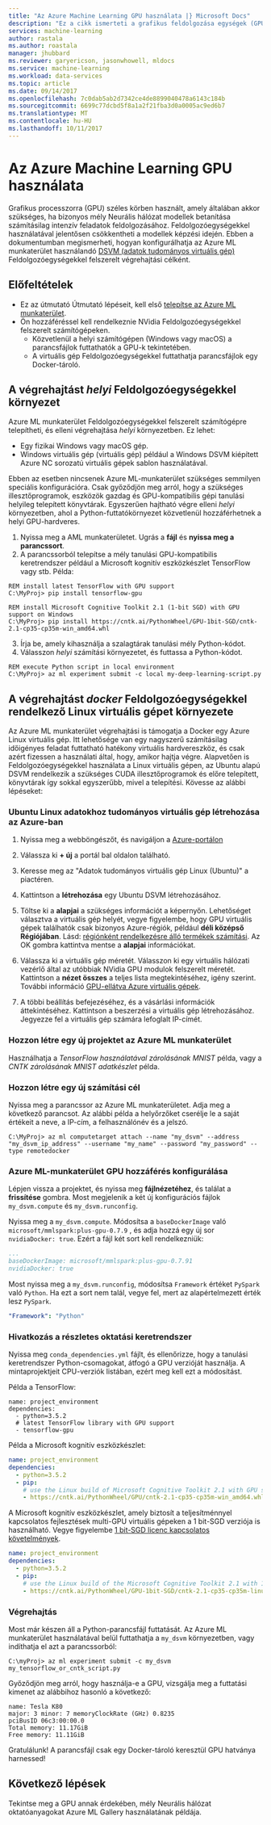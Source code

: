 ```yaml
---
title: "Az Azure Machine Learning GPU használata |} Microsoft Docs"
description: "Ez a cikk ismerteti a grafikus feldolgozása egységek (GPU) kell még betanítani mély Neurális hálózatokat az Azure Machine Learning-munkaterület használata."
services: machine-learning
author: rastala
ms.author: roastala
manager: jhubbard
ms.reviewer: garyericson, jasonwhowell, mldocs
ms.service: machine-learning
ms.workload: data-services
ms.topic: article
ms.date: 09/14/2017
ms.openlocfilehash: 7c0dab5ab2d7342ce4de8899040478a6143c184b
ms.sourcegitcommit: 6699c77dcbd5f8a1a2f21fba3d0a0005ac9ed6b7
ms.translationtype: MT
ms.contentlocale: hu-HU
ms.lasthandoff: 10/11/2017
---
```

# <a name="how-to-use-gpu-in-azure-machine-learning"></a>Az Azure Machine Learning GPU használata
Grafikus processzorra (GPU) széles körben használt, amely általában akkor szükséges, ha bizonyos mély Neurális hálózat modellek betanítása számításilag intenzív feladatok feldolgozásához. Feldolgozóegységekkel használatával jelentősen csökkentheti a modellek képzési idején. Ebben a dokumentumban megismerheti, hogyan konfigurálhatja az Azure ML munkaterület használandó [DSVM (adatok tudományos virtuális gép)](https://docs.microsoft.com/azure/machine-learning/data-science-virtual-machine/overview) Feldolgozóegységekkel felszerelt végrehajtási célként. 

## <a name="prerequisites"></a>Előfeltételek
- Ez az útmutató Útmutató lépéseit, kell első [telepítse az Azure ML munkaterület](quickstart-installation.md).
- Ön hozzáféréssel kell rendelkeznie NVidia Feldolgozóegységekkel felszerelt számítógépeken.
    - Közvetlenül a helyi számítógépen (Windows vagy macOS) a parancsfájlok futtathatók a GPU-k tekintetében.
    - A virtuális gép Feldolgozóegységekkel futtathatja parancsfájlok egy Docker-tároló.

## <a name="execute-in-local-environment-with-gpus"></a>A végrehajtást _helyi_ Feldolgozóegységekkel környezet
Azure ML munkaterület Feldolgozóegységekkel felszerelt számítógépre telepítheti, és elleni végrehajtása _helyi_ környezetben. Ez lehet:
- Egy fizikai Windows vagy macOS gép.
- Windows virtuális gép (virtuális gép) például a Windows DSVM kiépített Azure NC sorozatú virtuális gépek sablon használatával.

Ebben az esetben nincsenek Azure ML-munkaterület szükséges semmilyen speciális konfigurációra. Csak győződjön meg arról, hogy a szükséges illesztőprogramok, eszközök gazdag és GPU-kompatibilis gépi tanulási helyileg telepített könyvtárak. Egyszerűen hajtható végre elleni _helyi_ környezetben, ahol a Python-futtatókörnyezet közvetlenül hozzáférhetnek a helyi GPU-hardveres.

1. Nyissa meg a AML munkaterületet. Ugrás a **fájl** és **nyissa meg a parancssort**. 
2. A parancssorból telepítse a mély tanulási GPU-kompatibilis keretrendszer például a Microsoft kognitív eszközkészlet TensorFlow vagy stb. Példa:

```batch
REM install latest TensorFlow with GPU support
C:\MyProj> pip install tensorflow-gpu

REM install Microsoft Cognitive Toolkit 2.1 (1-bit SGD) with GPU support on Windows
C:\MyProj> pip install https://cntk.ai/PythonWheel/GPU-1bit-SGD/cntk-2.1-cp35-cp35m-win_amd64.whl
```

3. Írja be, amely kihasználja a szalagtárak tanulási mély Python-kódot.
4. Válasszon _helyi_ számítási környezetet, és futtassa a Python-kódot.

```batch
REM execute Python script in local environment
C:\MyProj> az ml experiment submit -c local my-deep-learning-script.py
```

## <a name="execute-in-docker-environment-on-linux-vm-with-gpus"></a>A végrehajtást _docker_ Feldolgozóegységekkel rendelkező Linux virtuális gépet környezete
Az Azure ML munkaterület végrehajtási is támogatja a Docker egy Azure Linux virtuális gép. Itt lehetősége van egy nagyszerű számításilag időigényes feladat futtatható hatékony virtuális hardvereszköz, és csak azért fizessen a használati által, hogy, amikor hajtja végre. Alapvetően is Feldolgozóegységekkel használata a Linux virtuális gépen, az Ubuntu alapú DSVM rendelkezik a szükséges CUDA illesztőprogramok és előre telepített, könyvtárak így sokkal egyszerűbb, mivel a telepítési. Kövesse az alábbi lépéseket:

### <a name="create-a-ubuntu-based-linux-data-science-virtual-machine-in-azure"></a>Ubuntu Linux adatokhoz tudományos virtuális gép létrehozása az Azure-ban
1. Nyissa meg a webböngészőt, és navigáljon a [Azure-portálon](https://portal.azure.com)

2. Válassza ki **+ új** a portál bal oldalon található.

3. Keresse meg az "Adatok tudományos virtuális gép Linux (Ubuntu)" a piactéren.

4. Kattintson a **létrehozása** egy Ubuntu DSVM létrehozásához.

5. Töltse ki a **alapjai** a szükséges információt a képernyőn.
Lehetőséget választva a virtuális gép helyét, vegye figyelembe, hogy GPU virtuális gépek találhatók csak bizonyos Azure-régiók, például **déli középső Régiójában**. Lásd: [régiónként rendelkezésre álló termékek számítási](https://azure.microsoft.com/en-us/regions/services/).
Az OK gombra kattintva mentse a **alapjai** információkat.

6. Válassza ki a virtuális gép méretét. Válasszon ki egy virtuális hálózati vezérlő által az utóbbiak NVidia GPU modulok felszerelt méretét.  Kattintson a **nézet összes** a teljes lista megtekintéséhez, igény szerint. További információ [GPU-ellátva Azure virtuális gépek](https://docs.microsoft.com/en-us/azure/virtual-machines/windows/sizes-gpu).

7. A többi beállítás befejezéséhez, és a vásárlási információk áttekintéséhez. Kattintson a beszerzési a virtuális gép létrehozásához. Jegyezze fel a virtuális gép számára lefoglalt IP-címét. 

### <a name="create-a-new-project-in-azure-ml-workbench"></a>Hozzon létre egy új projektet az Azure ML munkaterület 
Használhatja a _TensorFlow használatával zárolásának MNIST_ példa, vagy a _CNTK zárolásának MNIST adatkészlet_ példa.

### <a name="create-a-new-compute-target"></a>Hozzon létre egy új számítási cél
Nyissa meg a parancssor az Azure ML munkaterületet. Adja meg a következő parancsot. Az alábbi példa a helyőrzőket cserélje le a saját értékeit a neve, a IP-cím, a felhasználónév és a jelszó. 

```batch
C:\MyProj> az ml computetarget attach --name "my_dsvm" --address "my_dsvm_ip_address" --username "my_name" --password "my_password" --type remotedocker
```

### <a name="configure-azure-ml-workbench-to-access-gpu"></a>Azure ML-munkaterület GPU hozzáférés konfigurálása
Lépjen vissza a projektet, és nyissa meg **fájlnézetéhez**, és találat a **frissítése** gombra. Most megjelenik a két új konfigurációs fájlok `my_dsvm.compute` és `my_dsvm.runconfig`.
 
Nyissa meg a `my_dsvm.compute`. Módosítsa a `baseDockerImage` való `microsoft/mmlspark:plus-gpu-0.7.9` , és adja hozzá egy új sor `nvidiaDocker: true`. Ezért a fájl két sort kell rendelkezniük:
 
```yaml
...
baseDockerImage: microsoft/mmlspark:plus-gpu-0.7.91
nvidiaDocker: true
```
 
Most nyissa meg a `my_dsvm.runconfig`, módosítsa `Framework` értéket `PySpark` való `Python`. Ha ezt a sort nem talál, vegye fel, mert az alapértelmezett érték lesz `PySpark`.

```yaml
"Framework": "Python"
```
### <a name="reference-deep-learning-framework"></a>Hivatkozás a részletes oktatási keretrendszer 
Nyissa meg `conda_dependencies.yml` fájlt, és ellenőrizze, hogy a tanulási keretrendszer Python-csomagokat, átfogó a GPU verzióját használja. A mintaprojektjeit CPU-verziók listában, ezért meg kell ezt a módosítást.

Példa a TensorFlow: 
```
name: project_environment
dependencies:
  - python=3.5.2
  # latest TensorFlow library with GPU support
  - tensorflow-gpu
```

Példa a Microsoft kognitív eszközkészlet:
```yaml
name: project_environment
dependencies:
  - python=3.5.2
  - pip: 
    # use the Linux build of Microsoft Cognitive Toolkit 2.1 with GPU support
    - https://cntk.ai/PythonWheel/GPU/cntk-2.1-cp35-cp35m-win_amd64.whl
```

A Microsoft kognitív eszközkészlet, amely biztosít a teljesítménnyel kapcsolatos fejlesztések multi-GPU virtuális gépeken a 1 bit-SGD verziója is használható. Vegye figyelembe [1 bit-SGD licenc kapcsolatos követelmények](https://docs.microsoft.com/en-us/cognitive-toolkit/cntk-1bit-sgd-license).

```yaml
name: project_environment
dependencies:
  - python=3.5.2
  - pip:    
    # use the Linux build of the Microsoft Cognitive Toolkit 2.1 with 1-bit SGD and GPU support
    - https://cntk.ai/PythonWheel/GPU-1bit-SGD/cntk-2.1-cp35-cp35m-linux_x86_64.whl
```

### <a name="execute"></a>Végrehajtás
Most már készen áll a Python-parancsfájl futtatását. Az Azure ML munkaterület használatával belül futtathatja a `my_dsvm` környezetben, vagy indíthatja el azt a parancssorból:
 
```batch
C:\myProj> az ml experiment submit -c my_dsvm my_tensorflow_or_cntk_script.py
```
 
Győződjön meg arról, hogy használja-e a GPU, vizsgálja meg a futtatási kimenet az alábbihoz hasonló a következő:

```
name: Tesla K80
major: 3 minor: 7 memoryClockRate (GHz) 0.8235
pciBusID 06c3:00:00.0
Total memory: 11.17GiB
Free memory: 11.11GiB
```

Gratulálunk! A parancsfájl csak egy Docker-tároló keresztül GPU hatványa harnessed!

## <a name="next-steps"></a>Következő lépések
Tekintse meg a GPU annak érdekében, mély Neurális hálózat oktatóanyagokat Azure ML Gallery használatának példája.
